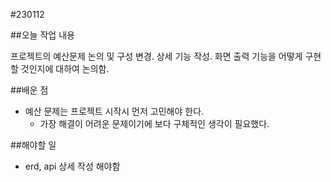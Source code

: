 #230112

##오늘 작업 내용

프로젝트의 예산문제 논의 및 구성 변경.
상세 기능 작성.
화면 출력 기능을 어떻게 구현할 것인지에 대하여 논의함.


##배운 점
- 예산 문제는 프로젝트 시작시 먼저 고민해야 한다.
	- 가장 해결이 어려운 문제이기에 보다 구체적인 생각이 필요했다.

##해야할 일

- erd, api 상세 작성 해야함